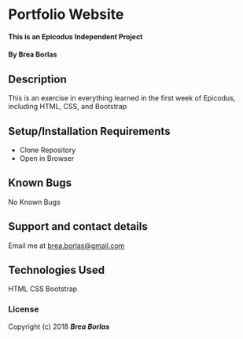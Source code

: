 # Portfolio Website

#### This is an Epicodus Independent Project

#### By Brea Borlas

## Description

This is an exercise in everything learned in the first week of Epicodus, including HTML, CSS, and Bootstrap

## Setup/Installation Requirements

* Clone Repository
* Open in Browser

## Known Bugs

No Known Bugs

## Support and contact details

Email me at brea.borlas@gmail.com

## Technologies Used

HTML
CSS
Bootstrap

### License

Copyright (c) 2018 **_Brea Borlas_**
